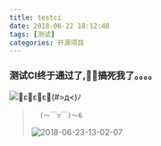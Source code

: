 ```yaml
---
title: testci
date: 2018-06-22 18:12:48
tags: [测试]
categories: 开源项目
---
```

    
### 测试CI终于通过了,搞死我了。。。。
    
![ε＝ε＝ε＝(#>д<)ﾉ](http://image.fzqblog.top/cry.gif)

>       (～￣▽￣)～6 
>    ![2018-06-23-13-02-07](http://image.fzqblog.top/2018-06-23-13-02-07.png)
